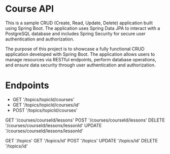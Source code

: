 # Course API

This is a sample CRUD (Create, Read, Update, Delete) application built using Spring Boot. The application uses Spring Data JPA to interact with a PostgreSQL database and includes Spring Security for secure user authentication and authorization.

The purpose of this project is to showcase a fully functional CRUD application developed with Spring Boot. The application allows users to manage resources via RESTful endpoints, perform database operations, and ensure data security through user authentication and authorization.


# Endpoints 

   - GET  '/topics/topicId/courses'
   - GET '/topics/topicId/courses/id'
   - POST '/topics/topicId/courses'

   GET '/courses/courseId/lessons'
   POST '/courses/courseId/lessons'
   DELETE '/courses/courseId/lessons/lessonId'
   UPDATE '/courses/courseId/lessons/lessonId'

   GET '/topics'
   GET '/topics/id'
   POST '/topics'
   UPDATE '/topics/id'
   DELETE '/topics/id'
   

    
